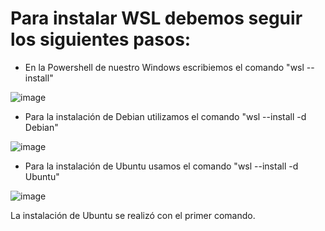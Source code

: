 # Para instalar WSL debemos seguir los siguientes pasos:
* En la Powershell de nuestro Windows escribiemos el comando "wsl --install"

![image](https://github.com/BeaLama/SWL/assets/148747089/abfc1eab-cfee-492f-bd4e-cfcd563a941a)


* Para la instalación de Debian utilizamos el comando "wsl --install -d Debian"

![image](https://github.com/BeaLama/SWL/assets/148747089/5810e69c-3a4b-4cbf-88fb-eaee5d092902)


* Para la instalación de Ubuntu usamos el comando "wsl --install -d Ubuntu"

![image](https://github.com/BeaLama/SWL/assets/148747089/33191236-8fa3-414a-bc25-1152898ade6e)

La instalación de Ubuntu se realizó con el primer comando.

